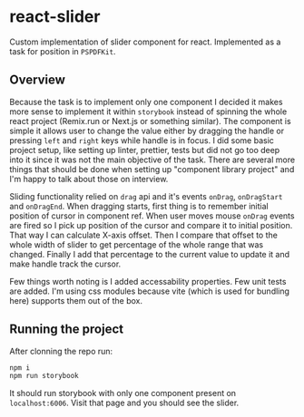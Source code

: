 # react-slider
Custom implementation of slider component for react. Implemented as a task for position in `PSPDFKit`.

## Overview
Because the task is to implement only one component I decided it makes more sense to implement it within `storybook` instead of 
spinning the whole react project (Remix.run or Next.js or something similar). The component is simple it allows user to change
the value either by dragging the handle or pressing `left` and `right` keys while handle is in focus. 
I did some basic project setup, like setting up linter, prettier, tests but did not go too deep into it since it was not 
the main objective of the task. There are several more things that should be done when setting up "component library project" and
I'm happy to talk about those on interview. 

Sliding functionality relied on `drag` api and it's events `onDrag`, `onDragStart` and `onDragEnd`. When dragging starts, first thing
is to remember initial position of cursor in component ref. When user moves mouse `onDrag` events are fired so I pick up position
of the cursor and compare it to initial position. That way I can calculate X-axis offset. Then I compare that offset to the
whole width of slider to get percentage of the whole range that was changed. Finally I add that percentage to the current value
to update it and make handle track the cursor.

Few things worth noting is I added accessability properties. Few unit tests are added. I'm using css modules because vite (which is
used for bundling here) supports them out of the box.

## Running the project
After clonning the repo run:
```bash
npm i 
npm run storybook
```

It should run storybook with only one component present on `localhost:6006`. Visit that page and you should see the slider.
